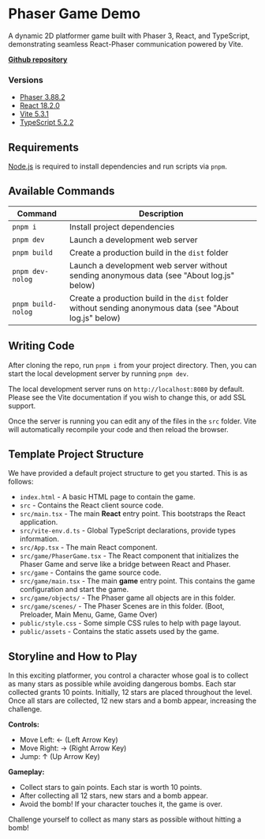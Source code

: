 # Phaser Game Demo

A dynamic 2D platformer game built with Phaser 3, React, and TypeScript, demonstrating seamless React-Phaser communication powered by Vite.

**[Github repository](https://github.com/ABRaihan/phaser-game)**

### Versions

- [Phaser 3.88.2](https://github.com/phaserjs/phaser)
- [React 18.2.0](https://github.com/facebook/react)
- [Vite 5.3.1](https://github.com/vitejs/vite)
- [TypeScript 5.2.2](https://github.com/microsoft/TypeScript)

## Requirements

[Node.js](https://nodejs.org) is required to install dependencies and run scripts via `pnpm`.

## Available Commands

| Command            | Description                                                                                              |
| ------------------ | -------------------------------------------------------------------------------------------------------- |
| `pnpm i`           | Install project dependencies                                                                             |
| `pnpm dev`         | Launch a development web server                                                                          |
| `pnpm build`       | Create a production build in the `dist` folder                                                           |
| `pnpm dev-nolog`   | Launch a development web server without sending anonymous data (see "About log.js" below)                |
| `pnpm build-nolog` | Create a production build in the `dist` folder without sending anonymous data (see "About log.js" below) |

## Writing Code

After cloning the repo, run `pnpm i` from your project directory. Then, you can start the local development server by running `pnpm dev`.

The local development server runs on `http://localhost:8080` by default. Please see the Vite documentation if you wish to change this, or add SSL support.

Once the server is running you can edit any of the files in the `src` folder. Vite will automatically recompile your code and then reload the browser.

## Template Project Structure

We have provided a default project structure to get you started. This is as follows:

- `index.html` - A basic HTML page to contain the game.
- `src` - Contains the React client source code.
- `src/main.tsx` - The main **React** entry point. This bootstraps the React application.
- `src/vite-env.d.ts` - Global TypeScript declarations, provide types information.
- `src/App.tsx` - The main React component.
- `src/game/PhaserGame.tsx` - The React component that initializes the Phaser Game and serve like a bridge between React and Phaser.
- `src/game` - Contains the game source code.
- `src/game/main.tsx` - The main **game** entry point. This contains the game configuration and start the game.
- `src/game/objects/` - The Phaser game all objects are in this folder.
- `src/game/scenes/` - The Phaser Scenes are in this folder. (Boot, Preloader, Main Menu, Game, Game Over)
- `public/style.css` - Some simple CSS rules to help with page layout.
- `public/assets` - Contains the static assets used by the game.

## Storyline and How to Play

In this exciting platformer, you control a character whose goal is to collect as many stars as possible while avoiding dangerous bombs. Each star collected grants 10 points. Initially, 12 stars are placed throughout the level. Once all stars are collected, 12 new stars and a bomb appear, increasing the challenge.

**Controls:**

- Move Left: ← (Left Arrow Key)
- Move Right: → (Right Arrow Key)
- Jump: ↑ (Up Arrow Key)

**Gameplay:**

- Collect stars to gain points. Each star is worth 10 points.
- After collecting all 12 stars, new stars and a bomb appear.
- Avoid the bomb! If your character touches it, the game is over.

Challenge yourself to collect as many stars as possible without hitting a bomb!

